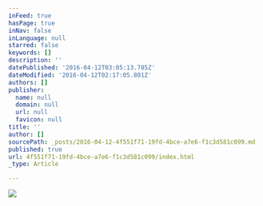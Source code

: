 ```yaml
---
inFeed: true
hasPage: true
inNav: false
inLanguage: null
starred: false
keywords: []
description: ''
datePublished: '2016-04-12T03:05:13.785Z'
dateModified: '2016-04-12T02:17:05.801Z'
authors: []
publisher:
  name: null
  domain: null
  url: null
  favicon: null
title: ''
author: []
sourcePath: _posts/2016-04-12-4f551f71-19fd-4bce-a7e6-f1c3d581c099.md
published: true
url: 4f551f71-19fd-4bce-a7e6-f1c3d581c099/index.html
_type: Article

---
```

![](https://the-grid-user-content.s3-us-west-2.amazonaws.com/10588401-c47f-43bd-8ed7-aa065c42c305.jpg)